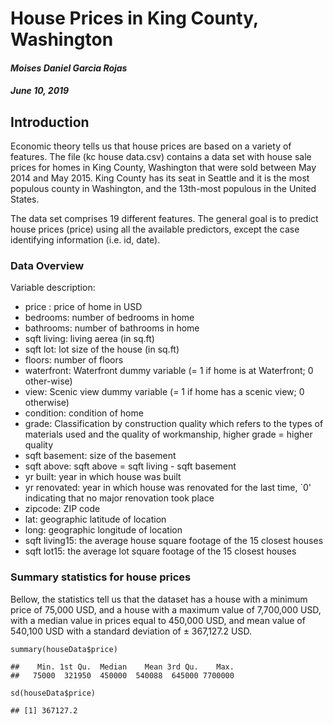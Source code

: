 # House Prices in King County, Washington
#### *Moises Daniel Garcia Rojas*
#### *June 10, 2019*

## Introduction

Economic theory tells us that house prices are based on a variety of features. The file (kc house data.csv) contains a data set with house sale prices for homes in King County, Washington that were sold between May 2014 and May 2015. King County has its seat in Seattle and it is the most populous county in Washington, and the 13th-most populous in the United States.

The data set comprises 19 different features. The general goal is to predict house prices (price) using all the available predictors, except the case identifying information (i.e. id, date).


### Data Overview
Variable description:

* price : price of home in USD
* bedrooms: number of bedrooms in home
* bathrooms: number of bathrooms in home
* sqft living: living aerea (in sq.ft)
* sqft lot: lot size of the house (in sq.ft)
* floors: number of floors
* waterfront: Waterfront dummy variable (= 1 if home is at Waterfront; 0 other-wise)
* view: Scenic view dummy variable (= 1 if home has a scenic view; 0 otherwise)
* condition: condition of home
* grade: Classification by construction quality which refers to the types of materials used and the quality of workmanship, higher grade = higher quality
* sqft basement: size of the basement
* sqft above: sqft above = sqft living - sqft basement
* yr built: year in which house was built
* yr renovated: year in which house was renovated for the last time, `0' indicating that no major renovation took place
* zipcode: ZIP code
* lat: geographic latitude of location
* long: geographic longitude of location
* sqft living15: the average house square footage of the 15 closest houses
* sqft lot15: the average lot square footage of the 15 closest houses

### Summary statistics for house prices

Bellow, the statistics tell us that the dataset has a house with a minimum price of 75,000 USD, and a house with a maximum value of 7,700,000 USD, with a median value in prices equal to 450,000 USD, and mean value of 540,100 USD with a standard deviation of ± 367,127.2 USD.
<pre class="r">
<code class="hljs">summary(houseData$price)</code>
</pre>
<pre><code class="hljs">##    Min. 1st Qu.  Median    Mean 3rd Qu.    Max. 
##   75000  321950  450000  540088  645000 7700000</code></pre>
<pre class="r"><code class="hljs">sd(houseData$price)</code></pre>
<pre><code class="hljs">## [1] 367127.2</code></pre>
